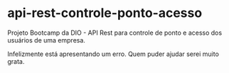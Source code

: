 # api-rest-controle-ponto-acesso
Projeto Bootcamp da DIO - API Rest para controle de ponto e acesso dos usuários de uma empresa.

Infelizmente está apresentando um erro. Quem puder ajudar serei muito grata.
